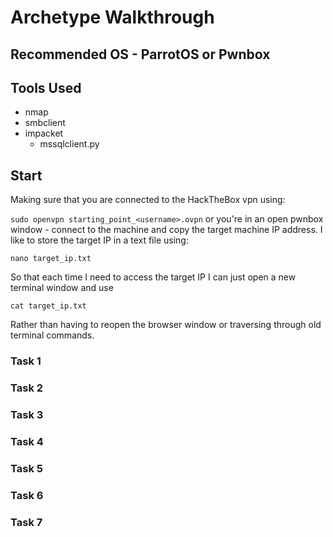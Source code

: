 # Archetype Walkthrough

## Recommended OS - ParrotOS or Pwnbox

## Tools Used
- nmap
- smbclient
- impacket
   - mssqlclient.py


## Start
Making sure that you are connected to the HackTheBox vpn using:

   ```sudo openvpn starting_point_<username>.ovpn```
or you're in an open pwnbox window - connect to the machine and copy the target machine IP address. I like to store the target IP in a text file using:

   ```nano target_ip.txt```

So that each time I need to access the target IP I can just open a new terminal window and use
   
   ```cat target_ip.txt```
   
Rather than having to reopen the browser window or traversing through old terminal commands.

### Task 1

### Task 2

### Task 3

### Task 4

### Task 5

### Task 6

### Task 7
